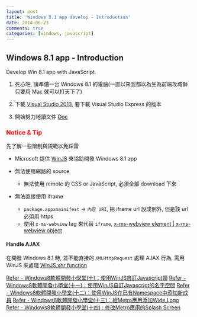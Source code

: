 ```yaml
---
layout: post
title: 'Windows 8.1 app develop - Introduction'
date: 2014-06-23
comments: true
categories: [windows, javascript]
---
```

## Windows 8.1 app - Introduction

Develop Win 8.1 app with JavaScript.

1. 死心吧, 請準備一台 Windows 8.1 的電腦(一直以來我都以為生為前端攻城獅只要用 Mac 就可以打天下了)

2. 下載 [Visual Studio 2013](http://www.visualstudio.com/zh-tw/downloads), 要下載 Visual Studio Express 的版本

3. 開始努力地讀文件 ~~[Doc](http://msdn.microsoft.com/en-us/library/windows/apps/br211385.aspx)~~

### <strong style="color:red">Notice & Tip</strong>

先了解一些限制與規範以免踩雷

* Microsoft 提供 [WinJS](https://github.com/winjs/winjs) 來協助開發 Windows 8.1 app

* 無法使用網路的 source
	* 無法使用 remote 的 CSS or JavaScript, 必須全部 download 下來

* 無法直接使用 iframe
	* `package.appxmainifest` -> `內容 URI`, 把 iframe url 設成例外, 但是該 url 必須用 https
  * 使用 `x-ms-webview` tag 來代替 `iframe`, [x-ms-webview element | x-ms-webview object](http://msdn.microsoft.com/en-us/library/windows/apps/dn301831.aspx)


#### Handle AJAX

在開發 Windows 8.1 時, 並不能直接的 `XMLHttpRequest` 處理 AJAX 行為, 需用 WinJS 來處理
[WinJS.xhr function](http://msdn.microsoft.com/en-us/library/windows/apps/xaml/br229787.aspx)


[Refer - Windows8軟體開發小學堂(十)：使用WinJS自訂Javascript類](https://software.intel.com/sites/landingpage/tw/windows8-college-10.php)
[Refer - Windows8軟體開發小學堂(十一)：使用WinJS自訂Javascript的名字空間](https://software.intel.com/sites/landingpage/tw/windows8-college-11.php)
[Refer - Windows8軟體開發小學堂(十二)：使用WinJS在已有Namespace中添加新成員](https://software.intel.com/sites/landingpage/tw/windows8-college-12.php)
[Refer - Windows8軟體開發小學堂(十三)：給Metro應用添加Wide Logo](https://software.intel.com/sites/landingpage/tw/windows8-college-13.php)
[Refer - Windows8軟體開發小學堂(十四) : 修改Metro應用的Splash Screen](https://software.intel.com/sites/landingpage/tw/windows8-metro-splash-screen.php)
